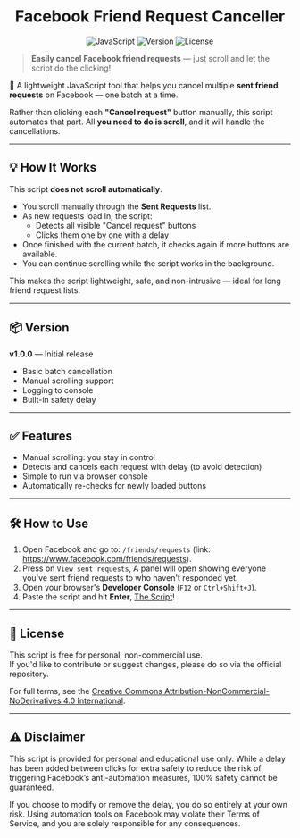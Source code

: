 <h1 align="center">Facebook Friend Request Canceller</h1>

<p align="center">
  <img src="https://img.shields.io/badge/code-JavaScript-F7DF1E?logo=javascript&logoColor=black" alt="JavaScript" />
  <img src="https://img.shields.io/badge/version-1.0.0-blue" alt="Version" />
  <img src="https://img.shields.io/badge/license-CC%20BY--NC--ND%204.0-lightgrey" alt="License" />
</p>

> **Easily cancel Facebook friend requests** — just scroll and let the script do the clicking!

🧹 A lightweight JavaScript tool that helps you cancel multiple **sent friend requests** on Facebook — one batch at a time.

Rather than clicking each **"Cancel request"** button manually, this script automates that part. All **you need to do is scroll**, and it will handle the cancellations.

---

## 💡 How It Works

This script **does not scroll automatically**.

- You scroll manually through the **Sent Requests** list.
- As new requests load in, the script:
  - Detects all visible "Cancel request" buttons
  - Clicks them one by one with a delay
- Once finished with the current batch, it checks again if more buttons are available.
- You can continue scrolling while the script works in the background.

This makes the script lightweight, safe, and non-intrusive — ideal for long friend request lists.

---

## 📦 Version

**v1.0.0** — Initial release

- Basic batch cancellation
- Manual scrolling support
- Logging to console
- Built-in safety delay

---

## ✅ Features

- Manual scrolling: you stay in control
- Detects and cancels each request with delay (to avoid detection)
- Simple to run via browser console
- Automatically re-checks for newly loaded buttons

---

## 🛠️ How to Use

1. Open Facebook and go to: `/friends/requests` (link: https://www.facebook.com/friends/requests).
2. Press on `View sent requests`, A panel will open showing everyone you've sent friend requests to who haven't responded yet.
3. Open your browser's **Developer Console** (`F12` or `Ctrl+Shift+J`).
4. Paste the script and hit **Enter**, [The Script](https://github.com/illuluh/Facebook-Friend-Request-Cancellation-tool-script/blob/main/Script/CancelSentRequestsFinal.js)!

---

## 📜 License

This script is free for personal, non-commercial use.  
If you'd like to contribute or suggest changes, please do so via the official repository.

For full terms, see the [Creative Commons Attribution-NonCommercial-NoDerivatives 4.0 International](https://github.com/illuluh/Facebook-Friend-Request-Cancellation-tool-script/blob/main/LICENSE).

---

## ⚠️ Disclaimer

This script is provided for personal and educational use only. While a delay has been added between clicks for extra safety to reduce the risk of triggering Facebook’s anti-automation measures, 100% safety cannot be guaranteed.

If you choose to modify or remove the delay, you do so entirely at your own risk. Using automation tools on Facebook may violate their Terms of Service, and you are solely responsible for any consequences.
